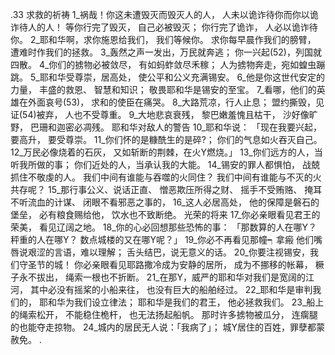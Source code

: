 .33 
求救的祈祷 
1_祸哉！你这未遭毁灭而毁灭人的人， 
人未以诡诈待你而你以诡诈待人的人！ 
等你行完了毁灭， 
自己必被毁灭； 
你行完了诡诈， 
人必以诡诈待你。 
2_耶和华啊，求你施恩给我们， 
我们等候你。 
求你每早晨作我们的膀臂， 
遭难时作我们的拯救。 
3_轰然之声一发出，万民就奔逃； 
你一兴起(52)，列国就四散。 
4_你们的掳物必被敛尽， 
有如蚂蚱敛尽禾稼； 
人为掳物奔走，宛如蝗虫蹦跳。 
5_耶和华受尊崇，居高处， 
使公平和公义充满锡安。 
6_他是你这世代安定的力量， 
丰盛的救恩、 
智慧和知识； 
敬畏耶和华是锡安的至宝。 
7_看哪，他们的英雄在外面哀号(53)， 
求和的使臣在痛哭。 
8_大路荒凉，行人止息； 
盟约撕毁，见证(54)被弃， 
人也不受尊重。 
9_大地悲哀衰残， 
黎巴嫩羞愧且枯干， 
沙好像旷野， 
巴珊和迦密必凋残。 
耶和华对敌人的警告 
10_耶和华说： 
「现在我要兴起， 
要高升， 
要受尊崇。 
11_你们怀的是糠酰生的是碎?； 
你们的气息如火吞灭自己。 
12_万民必像烧着的石灰， 
又如斩断的荆棘，在火Y燃烧。」 
13_你们远方的人，当听我所做的事； 
你们近处的人，当承认我的大能。 
14_锡安的罪人都惧怕， 
战兢抓住不敬虔的人。 
我们中间有谁能与吞噬的火同住？ 
我们中间有谁能与不灭的火共存呢？ 
15_那行事公义、说话正直、 
憎恶欺压所得之财、 
摇手不受贿赂、 
掩耳不听流血的计谋、 
闭眼不看邪恶之事的， 
16_这人必居高处， 
他的保障是磐石的堡垒， 
必有粮食赐给他， 
饮水也不致断绝。 
光荣的将来 
17_你必亲眼看见君王的荣美， 
看见辽阔之地。 
18_你的心必回想那些恐怖的事： 
「那数算的人在哪Y？ 
秤重的人在哪Y？ 
数点城楼的又在哪Y呢？」 
19_你必不再看见那幢┑拿瘢 
他们嘴唇说艰涩的言语，难以理解； 
舌头结巴，说无意义的话。 
20_你要注视锡安，我们守圣节的城！ 
你必亲眼看见耶路撒冷成为安静的居所， 
成为不挪移的帐幕， 
橛子永不拔出， 
绳索一根也不折断。 
21_在那Y，威严的耶和华对我们是宽阔的江河， 
其中必没有摇桨的小船来往， 
也没有巨大的船舶经过。 
22_耶和华是审判我们的， 
耶和华为我们设立律法； 
耶和华是我们的君王， 
他必拯救我们。 
23_船上的绳索松开， 
不能稳住桅杆， 
也无法扬起船帆。 
那时许多掳物被瓜分， 
连瘸腿的也能夺走掠物。 
24_城内的居民无人说：「我病了」； 
城Y居住的百姓，罪孽都蒙赦免。 
 .